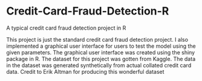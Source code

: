 # Credit-Card-Fraud-Detection-R
A typical credit card fraud detection project in R

This project is just the standard credit card fraud detection project.
I also implemented a graphical user interface for users to test the model using the given parameters.
The graphical user interface was created using the shiny package in R.
The dataset for this project was gotten from Kaggle.
The data in the dataset was generated synthetically from actual collated credit card data.
Credit to Erik Altman for producing this wonderful dataset
